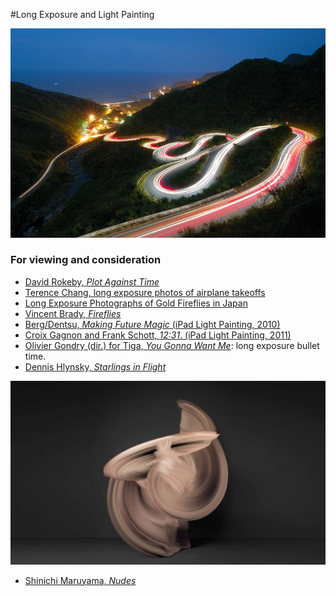 #Long Exposure and Light Painting

![Long exposure by Matthew Fang](images/long-exposure-matthew-fang.jpg)

### For viewing and consideration 

* [David Rokeby, *Plot Against Time*](http://www.davidrokeby.com/PlotAgainstTime.html)
* [Terence Chang, long exposure photos of airplane takeoffs](http://www.amusingplanet.com/2011/05/long-exposure-shots-of-airline-takeoffs.html)
* [Long Exposure Photographs of Gold Fireflies in Japan](http://www.thisiscolossal.com/2011/12/stunning-time-lapse-photographs-of-gold-fireflies-in-japan/)
* [Vincent Brady, *Fireflies*](http://www.vincentbrady.com/fireflies)
* [Berg/Dentsu, *Making Future Magic* (iPad Light Painting, 2010)](https://vimeo.com/14958082)
* [Croix Gagnon and Frank Schott, *12:31*. (iPad Light Painting, 2011)](http://www.project1231.com/)
* [Olivier Gondry (dir.) for Tiga, *You Gonna Want Me*](https://vimeo.com/73638593): long exposure bullet time. 
* [Dennis Hlynsky, *Starlings in Flight*](https://aeon.co/videos/starlings-in-flight-sketch-entrancing-abstract-patterns-across-an-autumn-sky)

![Shinichi Maruyama, *Nudes*](images/maruyama-long-exposure.jpg)<br />

* [Shinichi Maruyama, *Nudes*](http://www.shinichimaruyama.com/)
